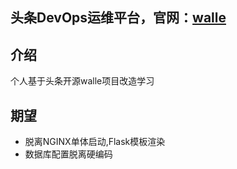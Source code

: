 ## 头条DevOps运维平台，官网：[walle](http://www.walle-web.io/)

## 介绍
个人基于头条开源walle项目改造学习

## 期望
- 脱离NGINX单体启动,Flask模板渲染
- 数据库配置脱离硬编码